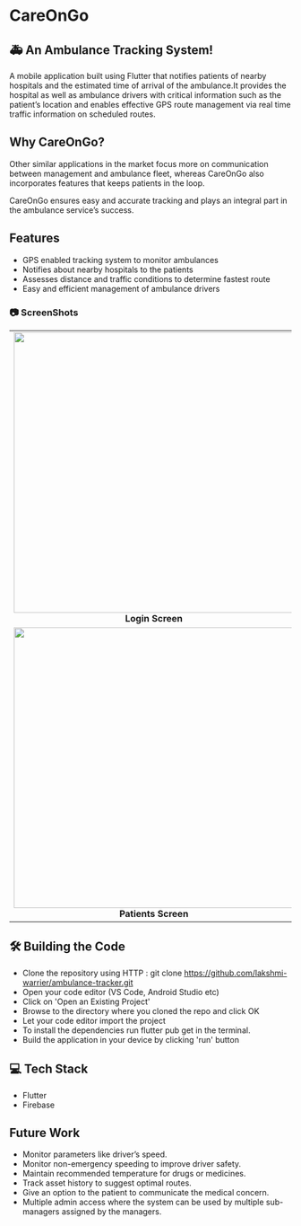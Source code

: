  # CareOnGo 
##  🚑 An Ambulance Tracking System!

A mobile application built using Flutter that notifies patients of nearby hospitals and the estimated time of arrival of the ambulance.It provides the hospital as well as ambulance drivers with critical information such as the patient’s location and enables effective GPS route management via real time traffic information on scheduled routes.
<br>
 
## Why CareOnGo?
Other similar applications in the market focus more on communication between management and ambulance fleet, whereas CareOnGo also incorporates features that keeps patients in the loop.

CareOnGo ensures easy and accurate tracking and plays an integral part in the ambulance service’s success.


## Features

- GPS enabled tracking system to monitor ambulances
- Notifies about nearby hospitals to the patients
- Assesses distance and traffic conditions to determine fastest route
- Easy and efficient management of ambulance drivers
 
 ### 📷 ScreenShots

<table>
     <tr>
          <td><img height="500" src="https://github.com/lakshmi-warrier/ambulance-tracker/blob/main/screenshots/Login_page.jpg" /><br /><center><b>Login Screen</b></center></td>
          <td><img height="500" src="https://github.com/lakshmi-warrier/ambulance-tracker/blob/main/screenshots/Role_Page.jpg" /><br /><center><b>Role Screen</b></center></td>
     </tr>
     <tr>
          <td><img height="500" src="https://github.com/lakshmi-warrier/ambulance-tracker/blob/main/screenshots/Patients_page.gif" /><br /><center><b>Patients Screen</b></center></td>
          <td><img height="500" src="https://github.com/lakshmi-warrier/ambulance-tracker/blob/main/screenshots/Hospital_page_1.gif" /><br /><center><b>Hospital Screen</b></center></td>
          <td><img height="500" src="https://github.com/lakshmi-warrier/ambulance-tracker/blob/main/screenshots/driver_page.gif" /><br /><center><b>Drivers Screen</b></center></td>
     </tr>

</table>
 
## 🛠️ Building the Code
- Clone the repository using HTTP : git clone https://github.com/lakshmi-warrier/ambulance-tracker.git
- Open your code editor (VS Code, Android Studio etc)
- Click on 'Open an Existing Project'
- Browse to the directory where you cloned the repo and click OK
- Let your code editor import the project
- To install the dependencies run flutter pub get in the terminal.
- Build the application in your device by clicking 'run' button

## :computer: Tech Stack
- Flutter
- Firebase

## Future Work
- Monitor parameters like driver’s speed.
- Monitor non-emergency speeding to improve driver safety.
- Maintain recommended temperature for drugs or medicines.
- Track asset history to suggest optimal routes.
- Give an option to the patient to communicate the medical concern.
- Multiple admin access where the system can be used by multiple sub-managers assigned by the managers.

